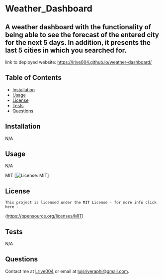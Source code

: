 # Weather_Dashboard
  ## A weather dashboard with the functionality of being able to see the forecast of the entered city for the next 5 days. In addition, it presents the last 5 cities in which you searched for.

  link to deployed website: https://lrive004.github.io/weather-dashboard/

  ## Table of Contents
  - [Installation](#installation)
  - [Usage](#usage)
  - [License](#license)
  - [Tests](#tests)
  - [Questions](#questions)

  ## Installation
  N/A
  ## Usage
  N/A
  
  MIT
  [![License: MIT](https://img.shields.io/badge/License-MIT-yellow.svg)]
  ## License 
    This project is licensed under the MIT License - for more info click here -
  (https://opensource.org/licenses/MIT)
  ## Tests
  N/A
  ## Questions
  Contact me at [Lrive004](https://github.com/Lrive004) or email at luisriveraphi@gmail.com.
